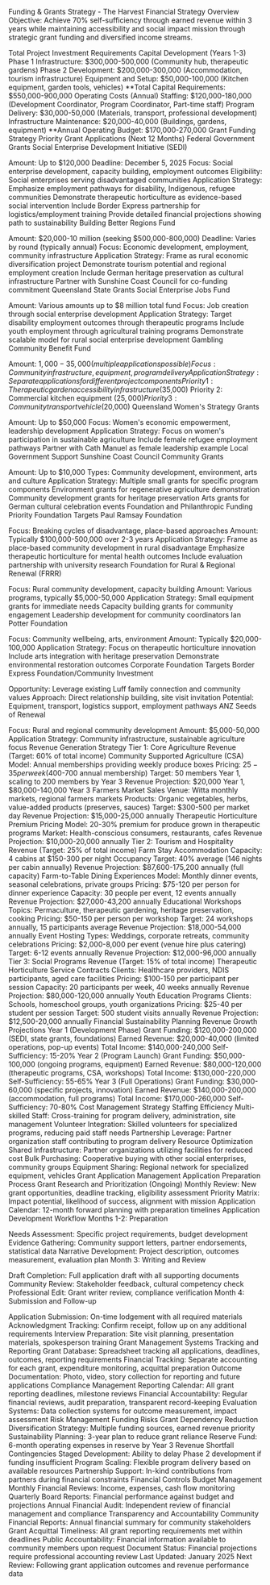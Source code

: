 Funding & Grants Strategy - The Harvest
Financial Strategy Overview
Objective: Achieve 70% self-sufficiency through earned revenue within 3 years while maintaining accessibility and social impact mission through strategic grant funding and diversified income streams.

Total Project Investment Requirements
Capital Development (Years 1-3)
Phase 1 Infrastructure: $300,000-500,000 (Community hub, therapeutic gardens)
Phase 2 Development: $200,000-300,000 (Accommodation, tourism infrastructure)
Equipment and Setup: $50,000-100,000 (Kitchen equipment, garden tools, vehicles)
**Total Capital Requirements: $550,000-900,000
Operating Costs (Annual)
Staffing: $120,000-180,000 (Development Coordinator, Program Coordinator, Part-time staff)
Program Delivery: $30,000-50,000 (Materials, transport, professional development)
Infrastructure Maintenance: $20,000-40,000 (Buildings, gardens, equipment)
**Annual Operating Budget: $170,000-270,000
Grant Funding Strategy
Priority Grant Applications (Next 12 Months)
Federal Government Grants
Social Enterprise Development Initiative (SEDI)

Amount: Up to $120,000
Deadline: December 5, 2025
Focus: Social enterprise development, capacity building, employment outcomes
Eligibility: Social enterprises serving disadvantaged communities
Application Strategy:
Emphasize employment pathways for disability, Indigenous, refugee communities
Demonstrate therapeutic horticulture as evidence-based social intervention
Include Border Express partnership for logistics/employment training
Provide detailed financial projections showing path to sustainability
Building Better Regions Fund

Amount: $20,000-10 million (seeking $500,000-800,000)
Deadline: Varies by round (typically annual)
Focus: Economic development, employment, community infrastructure
Application Strategy:
Frame as rural economic diversification project
Demonstrate tourism potential and regional employment creation
Include German heritage preservation as cultural infrastructure
Partner with Sunshine Coast Council for co-funding commitment
Queensland State Grants
Social Enterprise Jobs Fund

Amount: Various amounts up to $8 million total fund
Focus: Job creation through social enterprise development
Application Strategy:
Target disability employment outcomes through therapeutic programs
Include youth employment through agricultural training programs
Demonstrate scalable model for rural social enterprise development
Gambling Community Benefit Fund

Amount: $1,000-35,000 (multiple applications possible)
Focus: Community infrastructure, equipment, program delivery
Application Strategy:
Separate applications for different project components
Priority 1: Therapeutic garden accessibility infrastructure ($35,000)
Priority 2: Commercial kitchen equipment ($25,000)
Priority 3: Community transport vehicle ($20,000)
Queensland Women's Strategy Grants

Amount: Up to $50,000
Focus: Women's economic empowerment, leadership development
Application Strategy:
Focus on women's participation in sustainable agriculture
Include female refugee employment pathways
Partner with Cath Manuel as female leadership example
Local Government Support
Sunshine Coast Council Community Grants

Amount: Up to $10,000
Types: Community development, environment, arts and culture
Application Strategy:
Multiple small grants for specific program components
Environment grants for regenerative agriculture demonstration
Community development grants for heritage preservation
Arts grants for German cultural celebration events
Foundation and Philanthropic Funding
Priority Foundation Targets
Paul Ramsay Foundation

Focus: Breaking cycles of disadvantage, place-based approaches
Amount: Typically $100,000-500,000 over 2-3 years
Application Strategy:
Frame as place-based community development in rural disadvantage
Emphasize therapeutic horticulture for mental health outcomes
Include evaluation partnership with university research
Foundation for Rural & Regional Renewal (FRRR)

Focus: Rural community development, capacity building
Amount: Various programs, typically $5,000-50,000
Application Strategy:
Small equipment grants for immediate needs
Capacity building grants for community engagement
Leadership development for community coordinators
Ian Potter Foundation

Focus: Community wellbeing, arts, environment
Amount: Typically $20,000-100,000
Application Strategy:
Focus on therapeutic horticulture innovation
Include arts integration with heritage preservation
Demonstrate environmental restoration outcomes
Corporate Foundation Targets
Border Express Foundation/Community Investment

Opportunity: Leverage existing Luff family connection and community values
Approach: Direct relationship building, site visit invitation
Potential: Equipment, transport, logistics support, employment pathways
ANZ Seeds of Renewal

Focus: Rural and regional community development
Amount: $5,000-50,000
Application Strategy: Community infrastructure, sustainable agriculture focus
Revenue Generation Strategy
Tier 1: Core Agriculture Revenue (Target: 60% of total income)
Community Supported Agriculture (CSA)
Model: Annual memberships providing weekly produce boxes
Pricing: $25-35 per week ($400-700 annual membership)
Target: 50 members Year 1, scaling to 200 members by Year 3
Revenue Projection: $20,000 Year 1, $80,000-140,000 Year 3
Farmers Market Sales
Venue: Witta monthly markets, regional farmers markets
Products: Organic vegetables, herbs, value-added products (preserves, sauces)
Target: $300-500 per market day
Revenue Projection: $15,000-25,000 annually
Therapeutic Horticulture Premium Pricing
Model: 20-30% premium for produce grown in therapeutic programs
Market: Health-conscious consumers, restaurants, cafes
Revenue Projection: $10,000-20,000 annually
Tier 2: Tourism and Hospitality Revenue (Target: 25% of total income)
Farm Stay Accommodation
Capacity: 4 cabins at $150-300 per night
Occupancy Target: 40% average (146 nights per cabin annually)
Revenue Projection: $87,600-175,200 annually (full capacity)
Farm-to-Table Dining Experiences
Model: Monthly dinner events, seasonal celebrations, private groups
Pricing: $75-120 per person for dinner experience
Capacity: 30 people per event, 12 events annually
Revenue Projection: $27,000-43,200 annually
Educational Workshops
Topics: Permaculture, therapeutic gardening, heritage preservation, cooking
Pricing: $50-150 per person per workshop
Target: 24 workshops annually, 15 participants average
Revenue Projection: $18,000-54,000 annually
Event Hosting
Types: Weddings, corporate retreats, community celebrations
Pricing: $2,000-8,000 per event (venue hire plus catering)
Target: 6-12 events annually
Revenue Projection: $12,000-96,000 annually
Tier 3: Social Programs Revenue (Target: 15% of total income)
Therapeutic Horticulture Service Contracts
Clients: Healthcare providers, NDIS participants, aged care facilities
Pricing: $100-150 per participant per session
Capacity: 20 participants per week, 40 weeks annually
Revenue Projection: $80,000-120,000 annually
Youth Education Programs
Clients: Schools, homeschool groups, youth organizations
Pricing: $25-40 per student per session
Target: 500 student visits annually
Revenue Projection: $12,500-20,000 annually
Financial Sustainability Planning
Revenue Growth Projections
Year 1 (Development Phase)
Grant Funding: $120,000-200,000 (SEDI, state grants, foundations)
Earned Revenue: $20,000-40,000 (limited operations, pop-up events)
Total Income: $140,000-240,000
Self-Sufficiency: 15-20%
Year 2 (Program Launch)
Grant Funding: $50,000-100,000 (ongoing programs, equipment)
Earned Revenue: $80,000-120,000 (therapeutic programs, CSA, workshops)
Total Income: $130,000-220,000
Self-Sufficiency: 55-65%
Year 3 (Full Operations)
Grant Funding: $30,000-60,000 (specific projects, innovation)
Earned Revenue: $140,000-200,000 (accommodation, full programs)
Total Income: $170,000-260,000
Self-Sufficiency: 70-80%
Cost Management Strategy
Staffing Efficiency
Multi-skilled Staff: Cross-training for program delivery, administration, site management
Volunteer Integration: Skilled volunteers for specialized programs, reducing paid staff needs
Partnership Leverage: Partner organization staff contributing to program delivery
Resource Optimization
Shared Infrastructure: Partner organizations utilizing facilities for reduced cost
Bulk Purchasing: Cooperative buying with other social enterprises, community groups
Equipment Sharing: Regional network for specialized equipment, vehicles
Grant Application Management
Application Preparation Process
Grant Research and Prioritization (Ongoing)
Monthly Review: New grant opportunities, deadline tracking, eligibility assessment
Priority Matrix: Impact potential, likelihood of success, alignment with mission
Application Calendar: 12-month forward planning with preparation timelines
Application Development Workflow
Months 1-2: Preparation

Needs Assessment: Specific project requirements, budget development
Evidence Gathering: Community support letters, partner endorsements, statistical data
Narrative Development: Project description, outcomes measurement, evaluation plan
Month 3: Writing and Review

Draft Completion: Full application draft with all supporting documents
Community Review: Stakeholder feedback, cultural competency check
Professional Edit: Grant writer review, compliance verification
Month 4: Submission and Follow-up

Application Submission: On-time lodgement with all required materials
Acknowledgment Tracking: Confirm receipt, follow up on any additional requirements
Interview Preparation: Site visit planning, presentation materials, spokesperson training
Grant Management Systems
Tracking and Reporting
Grant Database: Spreadsheet tracking all applications, deadlines, outcomes, reporting requirements
Financial Tracking: Separate accounting for each grant, expenditure monitoring, acquittal preparation
Outcome Documentation: Photo, video, story collection for reporting and future applications
Compliance Management
Reporting Calendar: All grant reporting deadlines, milestone reviews
Financial Accountability: Regular financial reviews, audit preparation, transparent record-keeping
Evaluation Systems: Data collection systems for outcome measurement, impact assessment
Risk Management
Funding Risks
Grant Dependency Reduction
Diversification Strategy: Multiple funding sources, earned revenue priority
Sustainability Planning: 3-year plan to reduce grant reliance
Reserve Fund: 6-month operating expenses in reserve by Year 3
Revenue Shortfall Contingencies
Staged Development: Ability to delay Phase 2 development if funding insufficient
Program Scaling: Flexible program delivery based on available resources
Partnership Support: In-kind contributions from partners during financial constraints
Financial Controls
Budget Management
Monthly Financial Reviews: Income, expenses, cash flow monitoring
Quarterly Board Reports: Financial performance against budget and projections
Annual Financial Audit: Independent review of financial management and compliance
Transparency and Accountability
Community Financial Reports: Annual financial summary for community stakeholders
Grant Acquittal Timeliness: All grant reporting requirements met within deadlines
Public Accountability: Financial information available to community members upon request
Document Status: Financial projections require professional accounting review Last Updated: January 2025 Next Review: Following grant application outcomes and revenue performance data

